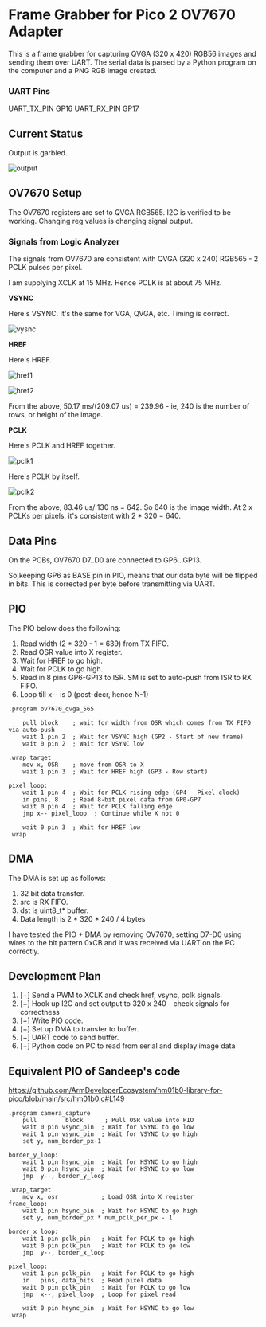 # Frame Grabber for Pico 2 OV7670 Adapter

This is a frame grabber for capturing QVGA (320 x 420) RGB56 images and sending them over UART. The serial data is parsed by a Python program on the computer and a PNG RGB image created.

### UART Pins

UART_TX_PIN GP16
UART_RX_PIN GP17

## Current Status 

Output is garbled.

![output](./output.png)

## OV7670 Setup

The OV7670 registers are set to QVGA RGB565. I2C is verified to be working. Changing reg values is changing signal output.

### Signals from Logic Analyzer

The signals from OV7670 are consistent with QVGA (320 x 240) RGB565 - 2 PCLK pulses per pixel.

I am supplying XCLK at 15 MHz. Hence PCLK is at about 75 MHz.

**VSYNC**

Here's VSYNC. It's the same for VGA, QVGA, etc. Timing is correct.

![vysnc](./vsync.png)

**HREF**

Here's HREF. 

![href1](./href1.png)


![href2](./href2.png)

From the above, 50.17 ms/(209.07 us) = 239.96 - ie, 240 is the number of rows, or height of the image. 

**PCLK**

Here's PCLK and HREF together.

![pclk1](./pclk1.png)

Here's PCLK by itself.

![pclk2](./pclk2.png)


From the above, 83.46 us/ 130 ns = 642. So 640 is the image width. At 2 x PCLKs per pixels, it's consistent with 2 * 320 = 640.

## Data Pins

On the PCBs, OV7670 D7..D0 are connected to GP6...GP13.

So,keeping GP6 as BASE pin in PIO, means that our data byte will be flipped in bits. This is corrected per byte before transmitting via UART.

## PIO

The PIO below does the following:

1. Read width (2 * 320 - 1 = 639) from TX FIFO.
2. Read OSR value into X register.
3. Wait for HREF to go high.
4. Wait for PCLK to go high.
5. Read in 8 pins GP6-GP13 to ISR. SM is set to auto-push from ISR to RX FIFO.
6. Loop till x-- is 0 (post-decr, hence N-1)

```
.program ov7670_qvga_565

    pull block    ; wait for width from OSR which comes from TX FIFO via auto-push
    wait 1 pin 2  ; Wait for VSYNC high (GP2 - Start of new frame)
    wait 0 pin 2  ; Wait for VSYNC low

.wrap_target
    mov x, OSR    ; move from OSR to X
    wait 1 pin 3  ; Wait for HREF high (GP3 - Row start)

pixel_loop:
    wait 1 pin 4  ; Wait for PCLK rising edge (GP4 - Pixel clock)
    in pins, 8    ; Read 8-bit pixel data from GP0-GP7
    wait 0 pin 4  ; Wait for PCLK falling edge
    jmp x-- pixel_loop  ; Continue while X not 0

    wait 0 pin 3  ; Wait for HREF low 
.wrap
```

## DMA 

The DMA is set up as follows:

1. 32 bit data transfer.
2. src is RX FIFO.
3. dst is uint8_t* buffer.
4. Data length is 2 * 320 * 240 / 4 bytes

I have tested the PIO + DMA by removing OV7670, setting D7-D0 using wires to the bit pattern 0xCB and it was received via UART on the PC correctly.


## Development Plan 

1. [+] Send a PWM to XCLK and check href, vsync, pclk signals.
2. [+] Hook up I2C and set output to 320 x 240 - check signals for correctness
3. [+] Write PIO code.
3. [+] Set up DMA to transfer to buffer.
4. [+] UART code to send buffer.
5. [+] Python code on PC to read from serial and display image data 

## Equivalent PIO of Sandeep's code

https://github.com/ArmDeveloperEcosystem/hm01b0-library-for-pico/blob/main/src/hm01b0.c#L149

```
.program camera_capture
    pull        block      ; Pull OSR value into PIO
    wait 0 pin vsync_pin  ; Wait for VSYNC to go low
    wait 1 pin vsync_pin  ; Wait for VSYNC to go high
    set y, num_border_px-1

border_y_loop:
    wait 1 pin hsync_pin  ; Wait for HSYNC to go high
    wait 0 pin hsync_pin  ; Wait for HSYNC to go low
    jmp  y--, border_y_loop

.wrap_target
    mov x, osr            ; Load OSR into X register
frame_loop:
    wait 1 pin hsync_pin  ; Wait for HSYNC to go high
    set y, num_border_px * num_pclk_per_px - 1

border_x_loop:
    wait 1 pin pclk_pin   ; Wait for PCLK to go high
    wait 0 pin pclk_pin   ; Wait for PCLK to go low
    jmp  y--, border_x_loop

pixel_loop:
    wait 1 pin pclk_pin   ; Wait for PCLK to go high
    in   pins, data_bits  ; Read pixel data
    wait 0 pin pclk_pin   ; Wait for PCLK to go low
    jmp  x--, pixel_loop  ; Loop for pixel read

    wait 0 pin hsync_pin  ; Wait for HSYNC to go low
.wrap
```

